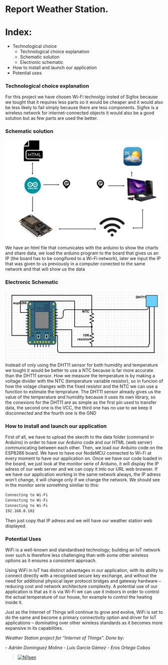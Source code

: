 # Report Weather Station.
# Index:

  - Technological choice
      - Technological choice explanation
      - Schematic solution
      - Electronic schematic
- How to install and launch our application
- Potential uses

### Technological choice explanation

 For this project we have chosen Wi-Fi technolgy insted of Sigfox because we tought that it requires less parts so it would be cheaper and it would also be less likely to fail simply because there are less components. Sigfox is a wireless network for internet-connected objects it would also be a good solution but as few parts are used the better.


### Schematic solution
![N|Solid](https://raw.githubusercontent.com/Essim28/Internet-des-Objects/master/conexions.PNG)
 We have an html file that comunicates with the arduino to show the charts and share data, we load the arduino program to the board that gives us an IP (the board has to be congifured to a Wi-Fi network), later we input the IP that was given to us previously in a computer conected to the same network and that will show us the data

### Electronic Schematic
![N|Solid](https://raw.githubusercontent.com/Essim28/Internet-des-Objects/master/captura.PNG)
 Instead of only using the DHT11 sensor for both humidity and temperature we tought it would be better to use a NTC because is far more accurate than the DHT11 sensor.
 How we measure the temperature is by making a voltage divider with the NTC (temperature variable resistor), so in funcion of how the volage changes with the fixed resistor and the NTC we can use a function to estimate the temprature. The DHT11 sensor already gives us the value of the temperature and humidity because it uses its own library, so the conexions for the DHT11 are as simple as the first pin used to transfer data, the second one is the VCC, the third one has no use to we keep it disconnected and the fourth one is the GND



### How to install and launch our application
 First of all, we have to upload the skecth to the data folder (command in Arduino) in order to have our Arduino code and our HTML (web server) communicating between each other. Then, we load our Arduino code on the ESP8266 board. We have to have our NodeMCU connected to Wi-Fi at every moment to have our application on. Once we have our code loaded in the board, we just look at the monitor serie of Arduino, it will display the IP adress of our web server and we can copy it into our URL web browser. 
 If we have our application working in the same network always, the IP adress won't change, it will change only if we change the network.
 We should see in the monitor serie something similiar to this:
 
 ```sh
 Connecting to Wi-Fi
 Connecting to Wi-Fi
 Connecting to Wi-Fi
 192.168.0.102
 ```
 Then just copy that IP adress and we will have our weather station web displayed.
 
 ### Potential Uses
 WiFi is a well-known and standardised technology; building an IoT network over such is therefore less challenging than with some other wireless options as it ensures a consistent approach.
 
 Using WiFi in IoT has distinct advantages in our application, with its ability to connect directly with a recognised secure key exchange, and without the need for additional physical layer protocol bridges and gateway hardware – reducing cost and network architecture complexity.
 A potential use of our application is that as it is via Wi-Fi we can use it indoors in order to control the actual temperature of our house, for example to control the heating inside it.
  
    
  
  Just as the Internet of Things will continue to grow and evolve, WiFi is set to do the same and become a primary connectivity option and driver for IoT applications – dominating over other wireless standards as it becomes more expansive in its capabilities.





*Weather Station project for "Internet of Things". Done by:*

  *- Adrián Dominguez Molina*
  *- Luis García Gámez*
  *- Eros Ortega Cobos* 

>[![N|Isen](https://www.isen-lille.fr/wp-content/themes/isenwp/images/logo.png)](https://www.isen-lille.fr/)











 
